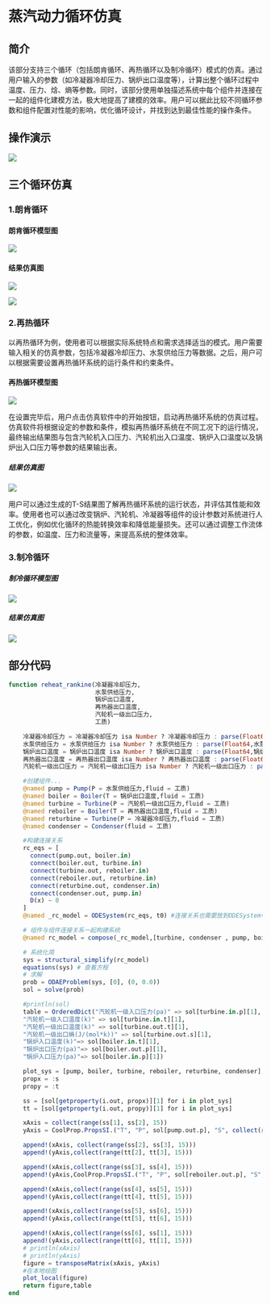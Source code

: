 # 蒸汽动力循环仿真

## 简介
该部分支持三个循环（包括朗肯循环、再热循环以及制冷循环）模式的仿真。通过用户输入的参数（如冷凝器冷却压力、锅炉出口温度等），计算出整个循环过程中温度、压力、焓、熵等参数。同时，该部分使用单独描述系统中每个组件并连接在一起的组件化建模方法，极大地提高了建模的效率。用户可以据此比较不同循环参数和组件配置对性能的影响，优化循环设计，并找到达到最佳性能的操作条件。

## 操作演示

![](../assets/静态仿真/蒸汽动力循环仿真/蒸汽动力循环.gif)

## 三个循环仿真

### 1.朗肯循环

#### 朗肯循环模型图

![](../assets/静态仿真/蒸汽动力循环仿真/朗肯循环系统图.png)

####  结果仿真图

![](../assets/静态仿真/蒸汽动力循环仿真/朗肯循环T-S图.png)

 ![](../assets/静态仿真/蒸汽动力循环仿真/朗肯循环结果输出表.png)


###  2.再热循环
以再热循环为例，使用者可以根据实际系统特点和需求选择适当的模式。用户需要输入相关的仿真参数，包括冷凝器冷却压力、水泵供给压力等数据。之后，用户可以根据需要设置再热循环系统的运行条件和约束条件。
#### 再热循环模型图

![](../assets/静态仿真/蒸汽动力循环仿真/再热循环系统图.png)

在设置完毕后，用户点击仿真软件中的开始按钮，启动再热循环系统的仿真过程。仿真软件将根据设定的参数和条件，模拟再热循环系统在不同工况下的运行情况，最终输出结果图与包含汽轮机入口压力、汽轮机出入口温度、锅炉入口温度以及锅炉出入口压力等参数的结果输出表。

##### 结果仿真图

![](../assets/静态仿真/蒸汽动力循环仿真/再热循环T-S图.png)

用户可以通过生成的T-S结果图了解再热循环系统的运行状态，并评估其性能和效率。使用者也可以通过改变锅炉、汽轮机、冷凝器等组件的设计参数对系统进行人工优化，例如优化循环的热能转换效率和降低能量损失。还可以通过调整工作流体的参数，如温度、压力和流量等，来提高系统的整体效率。

###   3.制冷循环

##### 制冷循环模型图

![](../assets/静态仿真/蒸汽动力循环仿真/制冷循环系统图.png)

##### 结果仿真图

![](../assets/静态仿真/蒸汽动力循环仿真/制冷循环T-S图.png)



## 部分代码
```julia
function reheat_rankine(冷凝器冷却压力,
                        水泵供给压力,
                        锅炉出口温度,
                        再热器出口温度,
                        汽轮机一级出口压力,
						工质)

    冷凝器冷却压力 = 冷凝器冷却压力 isa Number ? 冷凝器冷却压力 : parse(Float64,冷凝器冷却压力)
    水泵供给压力 = 水泵供给压力 isa Number ? 水泵供给压力 : parse(Float64,水泵供给压力)
    锅炉出口温度 = 锅炉出口温度 isa Number ? 锅炉出口温度 : parse(Float64,锅炉出口温度)
    再热器出口温度 = 再热器出口温度 isa Number ? 再热器出口温度 : parse(Float64,再热器出口温度)
    汽轮机一级出口压力 = 汽轮机一级出口压力 isa Number ? 汽轮机一级出口压力 : parse(Float64,汽轮机一级出口压力)

    #创建组件...
    @named pump = Pump(P = 水泵供给压力,fluid = 工质)
    @named boiler = Boiler(T = 锅炉出口温度,fluid = 工质)
    @named turbine = Turbine(P = 汽轮机一级出口压力,fluid = 工质)
    @named reboiler = Boiler(T = 再热器出口温度,fluid = 工质)
    @named returbine = Turbine(P = 冷凝器冷却压力,fluid = 工质)
    @named condenser = Condenser(fluid = 工质)

    #构建连接关系
    rc_eqs = [
      connect(pump.out, boiler.in)
      connect(boiler.out, turbine.in)
      connect(turbine.out, reboiler.in)
      connect(reboiler.out, returbine.in)
      connect(returbine.out, condenser.in)
      connect(condenser.out, pump.in)
      D(x) ~ 0
    ]
    @named _rc_model = ODESystem(rc_eqs, t0) #连接关系也需要放到ODESystem中

    # 组件与组件连接关系一起构建系统
    @named rc_model = compose(_rc_model,[turbine, condenser , pump, boiler,reboiler,returbine ])

    # 系统化简
    sys = structural_simplify(rc_model)
    equations(sys) # 查看方程
    # 求解
    prob = ODAEProblem(sys, [0], (0, 0.0))
    sol = solve(prob)

    #println(sol)
    table = OrderedDict("汽轮机一级入口压力(pa)" => sol[turbine.in.p][1],
    "汽轮机一级入口温度(k)" => sol[turbine.in.t][1],
    "汽轮机一级出口温度(k)" => sol[turbine.out.t][1],
    "汽轮机一级出口熵(J/(mol*k))" => sol[turbine.out.s][1],
    "锅炉入口温度(k)"=> sol[boiler.in.t][1],
    "锅炉出口压力(pa)"=> sol[boiler.out.p][1],
    "锅炉入口压力(pa)"=> sol[boiler.in.p][1])

    plot_sys = [pump, boiler, turbine, reboiler, returbine, condenser];
    propx = :s
    propy = :t

    ss = [sol[getproperty(i.out, propx)][1] for i in plot_sys]
    tt = [sol[getproperty(i.out, propy)][1] for i in plot_sys]

    xAxis = collect(range(ss[1], ss[2], 15))
    yAxis = CoolProp.PropsSI.("T", "P", sol[pump.out.p], "S", collect(range(ss[1], ss[2], 15)), 工质)

    append!(xAxis, collect(range(ss[2], ss[3], 15)))
    append!(yAxis,collect(range(tt[2], tt[3], 15)))

    append!(xAxis,collect(range(ss[3], ss[4], 15)))
    append!(yAxis,CoolProp.PropsSI.("T", "P", sol[reboiler.out.p], "S", collect(range(ss[3], ss[4], 15)), 工质))

    append!(xAxis,collect(range(ss[4], ss[5], 15)))
    append!(yAxis,collect(range(tt[4], tt[5], 15)))

    append!(xAxis,collect(range(ss[5], ss[6], 15)))
    append!(yAxis,collect(range(tt[5], tt[6], 15)))

    append!(xAxis,collect(range(ss[6], ss[1], 15)))
    append!(yAxis,collect(range(tt[6], tt[1], 15)))
    # println(xAxis)
    # println(yAxis)
    figure = transposeMatrix(xAxis, yAxis)
    #在本地绘图
    plot_local(figure)
    return figure,table
end
```



